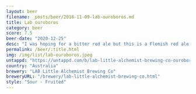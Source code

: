 ```yaml
---
layout: beer
filename: _posts/beer/2016-11-09-lab-ouroboros.md
title: Lab ouroboros
category: beer
score: 7.5
beer-date: "2020-12-25"
desc: "I was hoping for a bitter red ale but this is a Flemish red ale so actually more of a sour. Not a style I see very often, very refreshing"
permalink: /beer/:title.html
img: /img/list/lab-ouroboros.jpeg
untappd: "https://untappd.com/b/lab-little-alchemist-brewing-co-ouroboros/3974129"
country: "Australia"
brewery: "LAB Little Alchemist Brewing Co"
breweryURL: "/brewery/lab-little-alchemist-brewing-co.html"
style: "Sour - Fruited"
---
```

